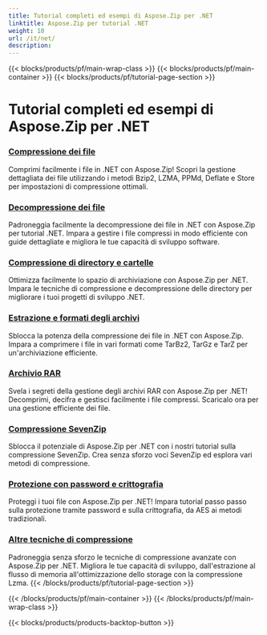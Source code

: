 ```yaml
---
title: Tutorial completi ed esempi di Aspose.Zip per .NET
linktitle: Aspose.Zip per tutorial .NET
weight: 10
url: /it/net/
description:
---
```


{{< blocks/products/pf/main-wrap-class >}}
{{< blocks/products/pf/main-container >}}
{{< blocks/products/pf/tutorial-page-section >}}

# Tutorial completi ed esempi di Aspose.Zip per .NET


### [Compressione dei file](./file-compression/)
Comprimi facilmente i file in .NET con Aspose.Zip! Scopri la gestione dettagliata dei file utilizzando i metodi Bzip2, LZMA, PPMd, Deflate e Store per impostazioni di compressione ottimali.
### [Decompressione dei file](./file-decompression/)
Padroneggia facilmente la decompressione dei file in .NET con Aspose.Zip per tutorial .NET. Impara a gestire i file compressi in modo efficiente con guide dettagliate e migliora le tue capacità di sviluppo software.
### [Compressione di directory e cartelle](./directory-and-folder-compression/)
Ottimizza facilmente lo spazio di archiviazione con Aspose.Zip per .NET. Impara le tecniche di compressione e decompressione delle directory per migliorare i tuoi progetti di sviluppo .NET.
### [Estrazione e formati degli archivi](./archive-extraction-and-formats/)
Sblocca la potenza della compressione dei file in .NET con Aspose.Zip. Impara a comprimere i file in vari formati come TarBz2, TarGz e TarZ per un'archiviazione efficiente.
### [Archivio RAR](./rar-archive/)
Svela i segreti della gestione degli archivi RAR con Aspose.Zip per .NET! Decomprimi, decifra e gestisci facilmente i file compressi. Scaricalo ora per una gestione efficiente dei file.
### [Compressione SevenZip](./sevenzip-compression/)
Sblocca il potenziale di Aspose.Zip per .NET con i nostri tutorial sulla compressione SevenZip. Crea senza sforzo voci SevenZip ed esplora vari metodi di compressione.
### [Protezione con password e crittografia](./password-protection-and-encryption/)
Proteggi i tuoi file con Aspose.Zip per .NET! Impara tutorial passo passo sulla protezione tramite password e sulla crittografia, da AES ai metodi tradizionali. 
### [Altre tecniche di compressione](./other-compression-techniques/)
Padroneggia senza sforzo le tecniche di compressione avanzate con Aspose.Zip per .NET. Migliora le tue capacità di sviluppo, dall'estrazione al flusso di memoria all'ottimizzazione dello storage con la compressione Lzma.
{{< /blocks/products/pf/tutorial-page-section >}}

{{< /blocks/products/pf/main-container >}}
{{< /blocks/products/pf/main-wrap-class >}}

{{< blocks/products/products-backtop-button >}}
